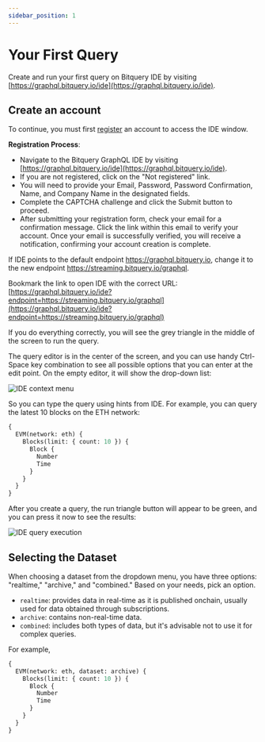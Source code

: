 ```yaml
---
sidebar_position: 1
---
```


# Your First Query

Create and run your first query on Bitquery IDE by visiting [https://graphql.bitquery.io/ide](https://graphql.bitquery.io/ide).

## Create an account

To continue, you must first [register](/docs/ide/login) an account to access the IDE window.

**Registration Process**:

- Navigate to the Bitquery GraphQL IDE by visiting [https://graphql.bitquery.io/ide](https://graphql.bitquery.io/ide).
- If you are not registered, click on the "Not registered" link.
- You will need to provide your Email, Password, Password Confirmation, Name, and Company Name in the designated fields.
- Complete the CAPTCHA challenge and click the Submit button to proceed.
- After submitting your registration form, check your email for a confirmation message. Click the link within this email to verify your account. Once your email is successfully verified, you will receive a notification, confirming your account creation is complete.

If IDE points to the default endpoint https://graphql.bitquery.io, change it to the new endpoint
https://streaming.bitquery.io/graphql.

Bookmark the link to open IDE with the correct URL: [https://graphql.bitquery.io/ide?endpoint=https://streaming.bitquery.io/graphql](https://graphql.bitquery.io/ide?endpoint=https://streaming.bitquery.io/graphql)

If you do everything correctly, you will see the grey triangle in the middle of the screen to run the query.

The query editor is in the center of the screen, and you can use handy Ctrl-Space key
combination to see all possible options that you can enter at the edit point. On the empty
editor, it will show the drop-down list:

![IDE context menu](/img/ide/context_menu.png)

So you can type the query using hints from IDE. For example, you can
query the latest 10 blocks on the ETH network:

```graphql
{
  EVM(network: eth) {
    Blocks(limit: { count: 10 }) {
      Block {
        Number
        Time
      }
    }
  }
}
```

After you create a query, the run triangle button will appear to be green,
and you can press it now to see the results:

![IDE query execution](/img/ide/query_execution.png)

## Selecting the Dataset

When choosing a dataset from the dropdown menu, you have three options: "realtime," "archive," and "combined." Based on your needs, pick an option.

- `realtime`: provides data in real-time as it is published onchain, usually used for data obtained through subscriptions.
- `archive`: contains non-real-time data.
- `combined`: includes both types of data, but it's advisable not to use it for complex queries.

For example,

```graphql
{
  EVM(network: eth, dataset: archive) {
    Blocks(limit: { count: 10 }) {
      Block {
        Number
        Time
      }
    }
  }
}
```
